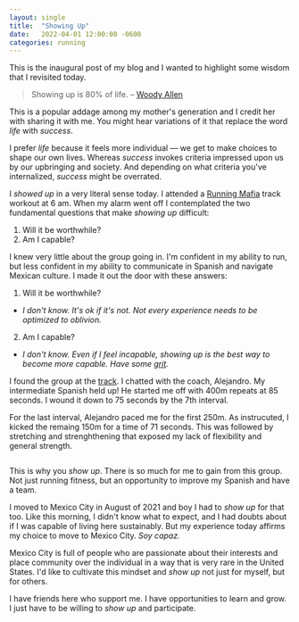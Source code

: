```yaml
---
layout: single
title:  "Showing Up"
date:   2022-04-01 12:00:00 -0600
categories: running
---
```


This is the inaugural post of my blog and I wanted to highlight some wisdom that I revisited today.

> Showing up is 80% of life. – [Woody Allen][woody-allen] 

This is a popular addage among my mother's generation and I credit her with sharing it with me. You might hear variations of it that replace the word *life* with *success*.

I prefer *life* because it feels more individual — we get to make choices to shape our own lives. Whereas *success* invokes criteria impressed upon us by our upbringing and society. And depending on what criteria you've internalized, *success* might be overrated.

I *showed up* in a very literal sense today. I attended a [Running Mafia][running-mafia] track workout at 6 am. When my alarm went off I contemplated the two fundamental questions that make *showing up* difficult:

1. Will it be worthwhile?
2. Am I capable?

I knew very little about the group going in. I'm confident in my ability to run, but less confident in my ability to communicate in Spanish and navigate Mexican culture. I made it out the door with these answers:

1. Will it be worthwhile?
  - *I don't know. It's ok if it's not. Not every experience needs to be optimized to oblivion.*
2. Am I capable?
  - *I don't know. Even if I feel incapable, showing up is the best way to become more capable. Have some [grit][grit-wiki].*

I found the group at the [track][plan-sexenal]. I chatted with the coach, Alejandro. My intermediate Spanish held up! He started me off with 400m repeats at 85 seconds. I wound it down to 75 seconds by the 7th interval.

For the last interval, Alejandro paced me for the first 250m. As instrucuted, I kicked the remaing 150m for a time of 71 seconds. This was followed by stretching and strenghthening that exposed my lack of flexibility and general strength.


<img src="{{ site.url }}{{ site.baseurl }}/assets/images/mafia-running.jpg" alt="">

This is why you *show up*. There is so much for me to gain from this group. Not just running fitness, but an opportunity to improve my Spanish and have a team.

I moved to Mexico City in August of 2021 and boy I had to *show up* for that too. Like this morning, I didn't know what to expect, and I had doubts about if I was capable of living here sustainably. But my experience today affirms my choice to move to Mexico City. *Soy capaz.*

Mexico City is full of people who are passionate about their interests and place community over the individual in a way that is very rare in the United States. I'd like to cultivate this mindset and *show up* not just for myself, but for others.

I have friends here who support me. I have opportunities to learn and grow. I just have to be willing to *show up* and participate.

[woody-allen]:https://quoteinvestigator.com/2013/06/10/showing-up/#:~:text=I%20have%20learned%20one%20thing.%20As%20Woody%20says%2C%20%E2%80%98Showing%20up%20is%2080%20percent%20of%20life.%E2%80%99%20Sometimes%20it%E2%80%99s%20easier%20to%20hide%20home%20in%20bed.%20I%E2%80%99ve%20done%20both.

[running-mafia]:https://www.instagram.com/mafiarunning/
[plan-sexenal]:https://goo.gl/maps/1TKACsm1dcVarK1TA
[grit-wiki]:https://en.wikipedia.org/wiki/Grit_(personality_trait)
